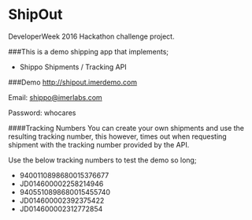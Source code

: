 # ShipOut
DeveloperWeek 2016 Hackathon challenge project.

###This is a demo shipping app that implements;
 * Shippo Shipments / Tracking API


###Demo
http://shipout.imerdemo.com

Email: shippo@imerlabs.com

Password: whocares

####Tracking Numbers
You can create your own shipments and use the resulting tracking number, this however, times out when requesting shipment with the tracking number provided by the API.

Use the below tracking numbers to test the demo so long;

* 9400110898680015376677
* JD014600002258214946
* 9405510898680015455740
* JD014600002392375422
* JD014600002312772854